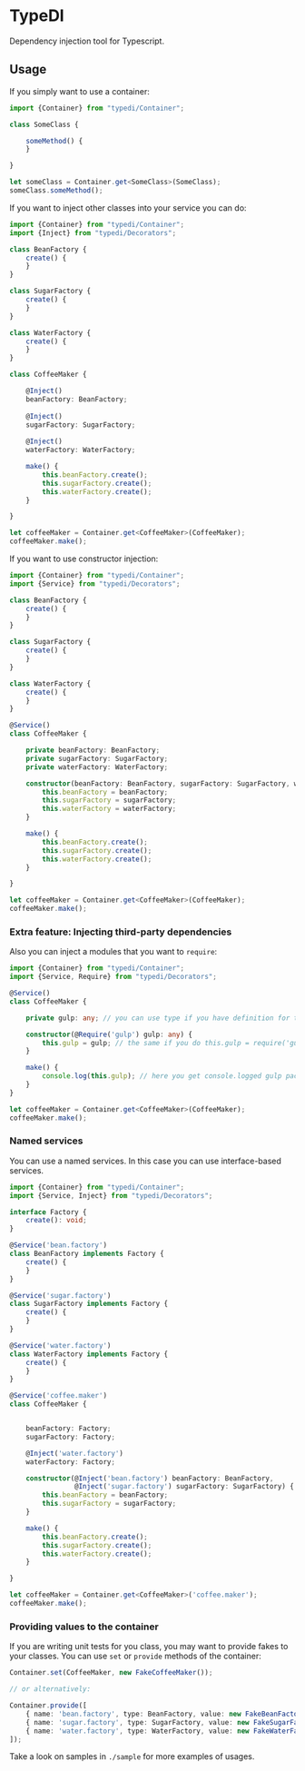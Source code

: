 # TypeDI

Dependency injection tool for Typescript.

## Usage

If you simply want to use a container:

```typescript
import {Container} from "typedi/Container";

class SomeClass {

    someMethod() {
    }

}

let someClass = Container.get<SomeClass>(SomeClass);
someClass.someMethod();
```

If you want to inject other classes into your service you can do:

```typescript
import {Container} from "typedi/Container";
import {Inject} from "typedi/Decorators";

class BeanFactory {
    create() {
    }
}

class SugarFactory {
    create() {
    }
}

class WaterFactory {
    create() {
    }
}

class CoffeeMaker {

    @Inject()
    beanFactory: BeanFactory;
    
    @Inject()
    sugarFactory: SugarFactory;
    
    @Inject()
    waterFactory: WaterFactory;

    make() {
        this.beanFactory.create();
        this.sugarFactory.create();
        this.waterFactory.create();
    }

}

let coffeeMaker = Container.get<CoffeeMaker>(CoffeeMaker);
coffeeMaker.make();
```

If you want to use constructor injection:

```typescript
import {Container} from "typedi/Container";
import {Service} from "typedi/Decorators";

class BeanFactory {
    create() {
    }
}

class SugarFactory {
    create() {
    }
}

class WaterFactory {
    create() {
    }
}

@Service()
class CoffeeMaker {

    private beanFactory: BeanFactory;
    private sugarFactory: SugarFactory;
    private waterFactory: WaterFactory;

    constructor(beanFactory: BeanFactory, sugarFactory: SugarFactory, waterFactory: WaterFactory) {
        this.beanFactory = beanFactory;
        this.sugarFactory = sugarFactory;
        this.waterFactory = waterFactory;
    }

    make() {
        this.beanFactory.create();
        this.sugarFactory.create();
        this.waterFactory.create();
    }

}

let coffeeMaker = Container.get<CoffeeMaker>(CoffeeMaker);
coffeeMaker.make();
```

### Extra feature: Injecting third-party dependencies

Also you can inject a modules that you want to `require`:

```typescript
import {Container} from "typedi/Container";
import {Service, Require} from "typedi/Decorators";

@Service()
class CoffeeMaker {

    private gulp: any; // you can use type if you have definition for this package

    constructor(@Require('gulp') gulp: any) {
        this.gulp = gulp; // the same if you do this.gulp = require('gulp')
    }

    make() {
        console.log(this.gulp); // here you get console.logged gulp package =)
    }
}

let coffeeMaker = Container.get<CoffeeMaker>(CoffeeMaker);
coffeeMaker.make();
```

### Named services

You can use a named services. In this case you can use interface-based services.

```typescript
import {Container} from "typedi/Container";
import {Service, Inject} from "typedi/Decorators";

interface Factory {
    create(): void;
}

@Service('bean.factory')
class BeanFactory implements Factory {
    create() {
    }
}

@Service('sugar.factory')
class SugarFactory implements Factory {
    create() {
    }
}

@Service('water.factory')
class WaterFactory implements Factory {
    create() {
    }
}

@Service('coffee.maker')
class CoffeeMaker {


    beanFactory: Factory;
    sugarFactory: Factory;

    @Inject('water.factory')
    waterFactory: Factory;

    constructor(@Inject('bean.factory') beanFactory: BeanFactory,
                @Inject('sugar.factory') sugarFactory: SugarFactory) {
        this.beanFactory = beanFactory;
        this.sugarFactory = sugarFactory;
    }

    make() {
        this.beanFactory.create();
        this.sugarFactory.create();
        this.waterFactory.create();
    }

}

let coffeeMaker = Container.get<CoffeeMaker>('coffee.maker');
coffeeMaker.make();
```

### Providing values to the container

If you are writing unit tests for you class, you may want to provide fakes to your classes. You can use `set` or
`provide` methods of the container:

```typescript
Container.set(CoffeeMaker, new FakeCoffeeMaker());

// or alternatively:

Container.provide([
    { name: 'bean.factory', type: BeanFactory, value: new FakeBeanFactory() },
    { name: 'sugar.factory', type: SugarFactory, value: new FakeSugarFactory() },
    { name: 'water.factory', type: WaterFactory, value: new FakeWaterFactory() }
]);
```


Take a look on samples in `./sample` for more examples of usages.

